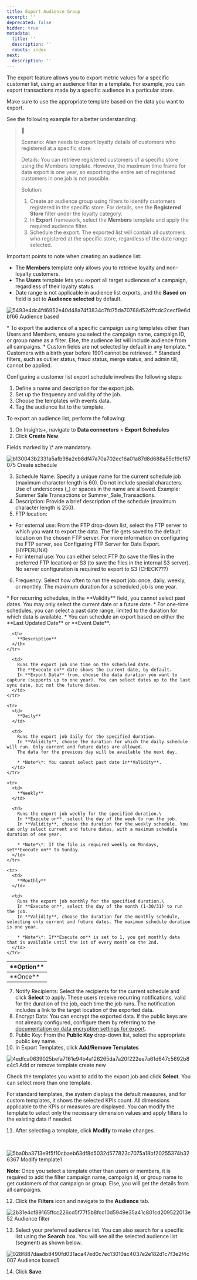 ```yaml
---
title: Export Audience Group
excerpt: ''
deprecated: false
hidden: true
metadata:
  title: ''
  description: ''
  robots: index
next:
  description: ''
---
```

The export feature allows you to export metric values for a specific customer list, using an audience filter in a template. For example, you can export transactions made by a specific audience in a particular store.

Make sure to use the appropriate template based on the data you want to export.

See the following example for a better understanding:

> 📘
>
> Scenario: Alan needs to export loyalty details of customers who registered at a specific store.
>
> Details: You can retrieve registered customers of a specific store using the Members template. However, the maximum time frame for data export is one year, so exporting the entire set of registered customers in one job is not possible.
>
> Solution:
>
> 1. Create an audience group using filters to identify customers registered in the specific store. For details, see the **Registered Store** filter under the loyalty category.
> 2. In **Export** framework, select the **Members** template and apply the required audience filter.
> 3. Schedule the export. The exported list will contain all customers who registered at the specific store, regardless of the date range selected.

Important points to note when creating an audience list:

* The **Members** template only allows you to retrieve loyalty and non-loyalty customers.
* The **Users** template lets you export all target audiences of a campaign, regardless of their loyalty status.
* Date range is not applicable in audience list exports, and the **Based on** field is set to **Audience selected** by default.

![5493e4dc4fd6952e40d48a74f3834c7fd75da70768d52dffcdc2cecf9e6dbf66 Audience based](https://files.readme.io/5493e4dc4fd6952e40d48a74f3834c7fd75da70768d52dffcdc2cecf9e6dbf66-Audience_based.png)

<Note title="Note">
* To export the audience of a specific campaign using templates other than Users and Members, ensure you select the campaign name, campaign ID, or group name as a filter. Else, the audience list will include audience from all campaigns.
* Custom fields are not selected by default in any template.
* Customers with a birth year before 1901 cannot be retrieved.
* Standard filters, such as outlier status, fraud status, merge status, and admin till, cannot be applied.
</Note>

Configuring a customer list export schedule involves the following steps:

1. Define a name and description for the export job.
2. Set up the frequency and validity of the job.
3. Choose the templates with events data.
4. Tag the audience list to the template.

To export an audience list, perform the following:

1. On Insights+, navigate to **Data connectors** > **Export Schedules**
2. Click **Create New**.

<Note title="Note">
Fields marked by \* are mandatory.
</Note>

![b130043b2331a5afb98a2eb8df47a70a702ec16a01a87d8d688a55c19cf67075 Create schedule](https://files.readme.io/b130043b2331a5afb98a2eb8df47a70a702ec16a01a87d8d688a55c19cf67075-Create_schedule.png)

3. Schedule Name: Specify a unique name for the current schedule job (maximum character length is 60). Do not include special characters. Use of underscores (\_) or spaces in the name are allowed. Example: Summer Sale Transactions or Summer\_Sale\_Transactions.
4. Description: Provide a brief description of the schedule (maximum character length is 250).
5. FTP location:

* For external use: From the FTP drop-down list, select the FTP server to which you want to export the data. The file gets saved to the default location on the chosen FTP server. For more information on configuring the FTP server, see Configuring FTP Server for Data Export. (HYPERLINK)
* For internal use: You can either select FTP (to save the files in the preferred FTP location) or S3 (to save the files in the internal S3 server). No server configuration is required to export to S3 (CHECK???)

6. Frequency: Select how often to run the export job: once, daily, weekly, or monthly. The maximum duration for a scheduled job is one year.

<Note title="Note">
* For recurring schedules, in the **Validity** field, you cannot select past dates. You may only select the current date or a future date.
* For one-time schedules, you can select a past date range, limited to the duration for which data is available.
* You can schedule an export based on either the **Last Updated Date** or **Event Date**.
</Note>

<Table>
  <thead>
    <tr>
      <th>
        **Option**
      </th>

      <th>
        **Description**
      </th>
    </tr>
  </thead>

  <tbody>
    <tr>
      <td>
        **Once**
      </td>

      <td>
        Runs the export job one time on the scheduled date.
        The **Execute on** date shows the current date, by default.
        In **Export Data** from, choose the data duration you want to capture (supports up to one year). You can select dates up to the last sync date, but not the future dates.
      </td>
    </tr>

    <tr>
      <td>
        **Daily**
      </td>

      <td>
        Runs the export job daily for the specified duration.
        In **Validity**, choose the duration for which the daily schedule will run. Only current and future dates are allowed.
        The data for the previous day will be available the next day.

        * *Note*\*: You cannot select past date in**Validity**.
      </td>
    </tr>

    <tr>
      <td>
        **Weekly**
      </td>

      <td>
        Runs the export job weekly for the specified duration.\
        In **Execute on**, select the day of the week to run the job.
        In **Validity**, choose the duration for the weekly schedule. You can only select current and future dates, with a maximum schedule duration of one year.

        * *Note*\*: If the file is required weekly on Mondays, set**Execute on** to Sunday.
      </td>
    </tr>

    <tr>
      <td>
        **Monthly**
      </td>

      <td>
        Runs the export job monthly for the specified duration.\
        In **Execute on**, select the day of the month (1-30/31) to run the job.
        In **Validity**, choose the duration for the monthly schedule, selecting only current and future dates. The maximum schedule duration is one year.

        * *Note*\*: If**Execute on** is set to 1, you get monthly data that is available until the 1st of every month on the 2nd.
      </td>
    </tr>
  </tbody>
</Table>

7. Notify Recipients: Select the recipients for the current schedule and click **Select** to apply. These users receive recurring notifications, valid for the duration of the job, each time the job runs. The notification includes a link to the target location of the exported data.
8. Encrypt Data: You can encrypt the exported data. If the public keys are not already configured, configure them by referring to the [documentation on data encryption settings for export](https://docs.capillarytech.com/docs/settings).
9. Public Key: From the **Public Key** drop-down list, select the appropriate public key name.
10. In Export Templates, click **Add/Remove Templates**

![4edfca0639025befa7161e94b4a126265da7a20f222ee7a61d647c5692b8c4c1 Add or remove template create new](https://files.readme.io/4edfca0639025befa7161e94b4a126265da7a20f222ee7a61d647c5692b8c4c1-Add_or_remove_template_create_new.png)

Check the templates you want to add to the export job and click **Select**. You can select more than one template.

For standard templates, the system displays the default measures, and for custom templates, it shows the selected KPIs count. All dimensions applicable to the KPIs or measures are displayed. You can modify the template to select only the necessary dimension values and apply filters to the existing data if needed.

11. After selecting a template, click **Modify** to make changes.

<br />

![5ba0ba3713e9f5f10cbaeb63df8d5032d577823c7075a18bf20255374b326367 Modify template1](https://files.readme.io/5ba0ba3713e9f5f10cbaeb63df8d5032d577823c7075a18bf20255374b326367-Modify_template1.png)

**Note**: Once you select a template other than users or members, it is required to add the filter campaign name, campaign id, or group name to get customers of that campaign or group. Else, you will get the details from all campaigns.

12. Click the **Filters** icon and navigate to the **Audience** tab.

![2b31e4cf89165ffcc226cd5f77f5b8fcc10d5949e35a41c801cd209522013e52 Audience filter](https://files.readme.io/2b31e4cf89165ffcc226cd5f77f5b8fcc10d5949e35a41c801cd209522013e52-Audience_filter.png)

13. Select your preferred audience list. You can also search for a specific list using the **Search** box. You will see all the selected audience list (segment) as shown below.

![028f887daadb8490fd031aca47ed0c7ec13010ac4037e2e182d1c7f3e2f4c007 Audience based1](https://files.readme.io/028f887daadb8490fd031aca47ed0c7ec13010ac4037e2e182d1c7f3e2f4c007-Audience_based1.png)

14. Click **Save**.